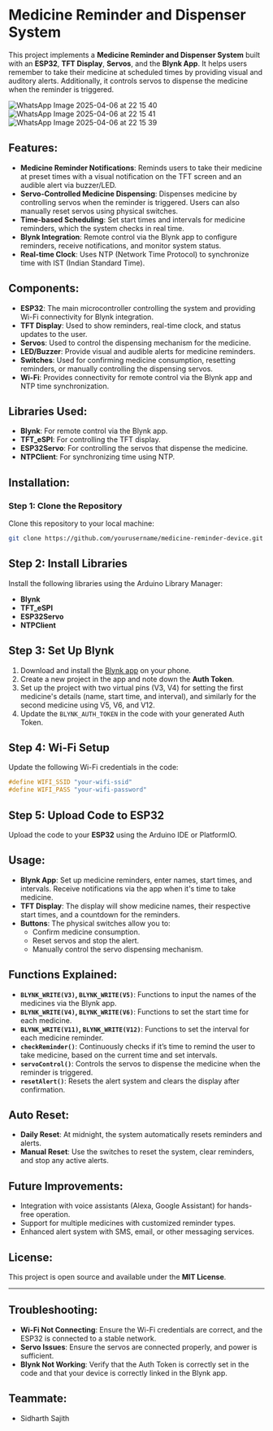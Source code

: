 # Medicine Reminder and Dispenser System

This project implements a **Medicine Reminder and Dispenser System** built with an **ESP32**, **TFT Display**, **Servos**, and the **Blynk App**. It helps users remember to take their medicine at scheduled times by providing visual and auditory alerts. Additionally, it controls servos to dispense the medicine when the reminder is triggered.

![WhatsApp Image 2025-04-06 at 22 15 40](https://github.com/user-attachments/assets/e68a58c8-eda0-4cc4-ab10-7d30f68e8117)
![WhatsApp Image 2025-04-06 at 22 15 41](https://github.com/user-attachments/assets/3ef80305-dc57-4b19-a867-f4db42b4c7e4)
![WhatsApp Image 2025-04-06 at 22 15 39](https://github.com/user-attachments/assets/5a07b627-50fc-40d0-9c83-ad7f52c85008)



## Features:
- **Medicine Reminder Notifications**: Reminds users to take their medicine at preset times with a visual notification on the TFT screen and an audible alert via buzzer/LED.
- **Servo-Controlled Medicine Dispensing**: Dispenses medicine by controlling servos when the reminder is triggered. Users can also manually reset servos using physical switches.
- **Time-based Scheduling**: Set start times and intervals for medicine reminders, which the system checks in real time.
- **Blynk Integration**: Remote control via the Blynk app to configure reminders, receive notifications, and monitor system status.
- **Real-time Clock**: Uses NTP (Network Time Protocol) to synchronize time with IST (Indian Standard Time).

## Components:
- **ESP32**: The main microcontroller controlling the system and providing Wi-Fi connectivity for Blynk integration.
- **TFT Display**: Used to show reminders, real-time clock, and status updates to the user.
- **Servos**: Used to control the dispensing mechanism for the medicine.
- **LED/Buzzer**: Provide visual and audible alerts for medicine reminders.
- **Switches**: Used for confirming medicine consumption, resetting reminders, or manually controlling the dispensing servos.
- **Wi-Fi**: Provides connectivity for remote control via the Blynk app and NTP time synchronization.

## Libraries Used:
- **Blynk**: For remote control via the Blynk app.
- **TFT_eSPI**: For controlling the TFT display.
- **ESP32Servo**: For controlling the servos that dispense the medicine.
- **NTPClient**: For synchronizing time using NTP.

## Installation:

### Step 1: Clone the Repository
Clone this repository to your local machine:
```bash
git clone https://github.com/yourusername/medicine-reminder-device.git
```
## Step 2: Install Libraries
Install the following libraries using the Arduino Library Manager:

- **Blynk**
- **TFT_eSPI**
- **ESP32Servo**
- **NTPClient**

## Step 3: Set Up Blynk
1. Download and install the [Blynk app](https://blynk.io) on your phone.
2. Create a new project in the app and note down the **Auth Token**.
3. Set up the project with two virtual pins (V3, V4) for setting the first medicine's details (name, start time, and interval), and similarly for the second medicine using V5, V6, and V12.
4. Update the `BLYNK_AUTH_TOKEN` in the code with your generated Auth Token.

## Step 4: Wi-Fi Setup
Update the following Wi-Fi credentials in the code:

```cpp
#define WIFI_SSID "your-wifi-ssid"
#define WIFI_PASS "your-wifi-password"
```

## Step 5: Upload Code to ESP32
Upload the code to your **ESP32** using the Arduino IDE or PlatformIO.

## Usage:
- **Blynk App**: Set up medicine reminders, enter names, start times, and intervals. Receive notifications via the app when it's time to take medicine.
- **TFT Display**: The display will show medicine names, their respective start times, and a countdown for the reminders.
- **Buttons**: The physical switches allow you to:
  - Confirm medicine consumption.
  - Reset servos and stop the alert.
  - Manually control the servo dispensing mechanism.

## Functions Explained:
- **`BLYNK_WRITE(V3)`, `BLYNK_WRITE(V5)`**: Functions to input the names of the medicines via the Blynk app.
- **`BLYNK_WRITE(V4)`, `BLYNK_WRITE(V6)`**: Functions to set the start time for each medicine.
- **`BLYNK_WRITE(V11)`, `BLYNK_WRITE(V12)`**: Functions to set the interval for each medicine reminder.
- **`checkReminder()`**: Continuously checks if it’s time to remind the user to take medicine, based on the current time and set intervals.
- **`servoControl()`**: Controls the servos to dispense the medicine when the reminder is triggered.
- **`resetAlert()`**: Resets the alert system and clears the display after confirmation.

## Auto Reset:
- **Daily Reset**: At midnight, the system automatically resets reminders and alerts.
- **Manual Reset**: Use the switches to reset the system, clear reminders, and stop any active alerts.

## Future Improvements:
- Integration with voice assistants (Alexa, Google Assistant) for hands-free operation.
- Support for multiple medicines with customized reminder types.
- Enhanced alert system with SMS, email, or other messaging services.

## License:
This project is open source and available under the **MIT License**.

---

## Troubleshooting:
- **Wi-Fi Not Connecting**: Ensure the Wi-Fi credentials are correct, and the ESP32 is connected to a stable network.
- **Servo Issues**: Ensure the servos are connected properly, and power is sufficient.
- **Blynk Not Working**: Verify that the Auth Token is correctly set in the code and that your device is correctly linked in the Blynk app.

## Teammate:
- Sidharth Sajith

